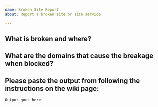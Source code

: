 ```yaml
---
name: Broken Site Report
about: Report a broken site or site service

---
```


<!--

Is Privacy Badger breaking a site by blocking too much? We'd like to get it fixed! Let's get some debugging information first.

Please follow the instructions on the following wiki page and fill out the form below.

https://github.com/EFForg/privacybadger/wiki/Find-out-why-Privacy-Badger-is-blocking-a-domain

-->

## What is broken and where?

## What are the domains that cause the breakage when blocked?

## Please paste the output from following the instructions on the wiki page:
```
Output goes here.
```
